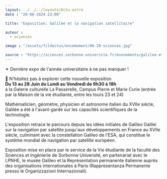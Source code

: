 ```yaml
---
layout: ../../../layouts/Actu.astro
date : "28-06-2024 23:00"

title: "Exposition: Galilée et la navigation satellitaire"

auteur :
  - sciences

image : "/assets/fildactus/encemoment/06-28-sciences.jpg"

source : "https://sciences.sorbonne-universite.fr/evenements/galilee-et-la-navigation-satellitaire"
---
```


✴ Dernière expo de l'année universitaire à ne pas manquer !

🧭 N'hésitez pas à explorer cette nouvelle exposition  
__Du 13 au 28 Juin du Lundi au Vendredi de 9h30 à 18h__  
à la Galerie culturelle La Passerelle, Campus Pierre et Marie Curie (entrée par la Maison de la vie étudiante, entre les tours 23 et 24)

Mathématicien, géomètre, physicien et astronome italien du XVIIe siècle, Galilée a été à l'avant-garde sur les capacités scientifiques de la technologie.

L'exposition retrace le parcours depuis les idées initiales de Galileo Galilei sur la navigation par satellite jusqu'aux développements en France au XVIIe siècle, culminant avec la constellation Galileo de l'ESA, qui constitue le système mondial de navigation par satellite européen.

Exposition mise en place par le service de la Vie étudiante de la faculté des Sciences et Ingénierie de Sorbonne Université, en partenariat avec le LPNHE, le musée Galileo et la Représentation permanente italienne auprès des organisations internationales à Paris (Rappresentanza Permanente presso le Organizzazioni Internazionali).

